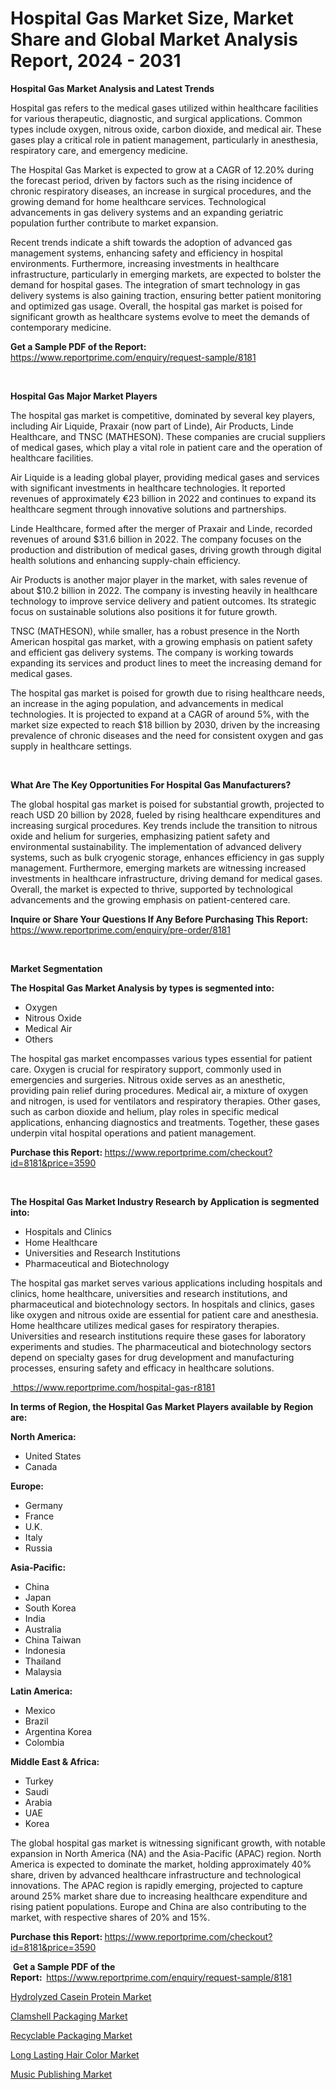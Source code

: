 <p><h1>Hospital Gas Market Size, Market Share and Global Market Analysis Report, 2024 - 2031</h1></p><p><strong>Hospital Gas Market Analysis and Latest Trends</strong></p>
<p><p>Hospital gas refers to the medical gases utilized within healthcare facilities for various therapeutic, diagnostic, and surgical applications. Common types include oxygen, nitrous oxide, carbon dioxide, and medical air. These gases play a critical role in patient management, particularly in anesthesia, respiratory care, and emergency medicine.</p><p>The Hospital Gas Market is expected to grow at a CAGR of 12.20% during the forecast period, driven by factors such as the rising incidence of chronic respiratory diseases, an increase in surgical procedures, and the growing demand for home healthcare services. Technological advancements in gas delivery systems and an expanding geriatric population further contribute to market expansion.</p><p>Recent trends indicate a shift towards the adoption of advanced gas management systems, enhancing safety and efficiency in hospital environments. Furthermore, increasing investments in healthcare infrastructure, particularly in emerging markets, are expected to bolster the demand for hospital gases. The integration of smart technology in gas delivery systems is also gaining traction, ensuring better patient monitoring and optimized gas usage. Overall, the hospital gas market is poised for significant growth as healthcare systems evolve to meet the demands of contemporary medicine.</p></p>
<p><strong>Get a Sample PDF of the Report:&nbsp;</strong> <a href="https://www.reportprime.com/enquiry/request-sample/8181">https://www.reportprime.com/enquiry/request-sample/8181</a></p>
<p>&nbsp;</p>
<p><strong>Hospital Gas Major Market Players</strong></p>
<p><p>The hospital gas market is competitive, dominated by several key players, including Air Liquide, Praxair (now part of Linde), Air Products, Linde Healthcare, and TNSC (MATHESON). These companies are crucial suppliers of medical gases, which play a vital role in patient care and the operation of healthcare facilities.</p><p>Air Liquide is a leading global player, providing medical gases and services with significant investments in healthcare technologies. It reported revenues of approximately €23 billion in 2022 and continues to expand its healthcare segment through innovative solutions and partnerships.</p><p>Linde Healthcare, formed after the merger of Praxair and Linde, recorded revenues of around $31.6 billion in 2022. The company focuses on the production and distribution of medical gases, driving growth through digital health solutions and enhancing supply-chain efficiency.</p><p>Air Products is another major player in the market, with sales revenue of about $10.2 billion in 2022. The company is investing heavily in healthcare technology to improve service delivery and patient outcomes. Its strategic focus on sustainable solutions also positions it for future growth.</p><p>TNSC (MATHESON), while smaller, has a robust presence in the North American hospital gas market, with a growing emphasis on patient safety and efficient gas delivery systems. The company is working towards expanding its services and product lines to meet the increasing demand for medical gases.</p><p>The hospital gas market is poised for growth due to rising healthcare needs, an increase in the aging population, and advancements in medical technologies. It is projected to expand at a CAGR of around 5%, with the market size expected to reach $18 billion by 2030, driven by the increasing prevalence of chronic diseases and the need for consistent oxygen and gas supply in healthcare settings.</p></p>
<p>&nbsp;</p>
<p><strong>What Are The Key Opportunities For Hospital Gas Manufacturers?</strong></p>
<p><p>The global hospital gas market is poised for substantial growth, projected to reach USD 20 billion by 2028, fueled by rising healthcare expenditures and increasing surgical procedures. Key trends include the transition to nitrous oxide and helium for surgeries, emphasizing patient safety and environmental sustainability. The implementation of advanced delivery systems, such as bulk cryogenic storage, enhances efficiency in gas supply management. Furthermore, emerging markets are witnessing increased investments in healthcare infrastructure, driving demand for medical gases. Overall, the market is expected to thrive, supported by technological advancements and the growing emphasis on patient-centered care.</p></p>
<p><strong>Inquire or Share Your Questions If Any Before Purchasing This Report:</strong> <a href="https://www.reportprime.com/enquiry/pre-order/8181">https://www.reportprime.com/enquiry/pre-order/8181</a></p>
<p>&nbsp;</p>
<p><strong>Market Segmentation</strong></p>
<p><strong>The Hospital Gas Market Analysis by types is segmented into:</strong></p>
<p><ul><li>Oxygen</li><li>Nitrous Oxide</li><li>Medical Air</li><li>Others</li></ul></p>
<p><p>The hospital gas market encompasses various types essential for patient care. Oxygen is crucial for respiratory support, commonly used in emergencies and surgeries. Nitrous oxide serves as an anesthetic, providing pain relief during procedures. Medical air, a mixture of oxygen and nitrogen, is used for ventilators and respiratory therapies. Other gases, such as carbon dioxide and helium, play roles in specific medical applications, enhancing diagnostics and treatments. Together, these gases underpin vital hospital operations and patient management.</p></p>
<p><strong>Purchase this Report:&nbsp;</strong><a href="https://www.reportprime.com/checkout?id=8181&price=3590">https://www.reportprime.com/checkout?id=8181&price=3590</a></p>
<p>&nbsp;</p>
<p><strong>The Hospital Gas Market Industry Research by Application is segmented into:</strong></p>
<p><ul><li>Hospitals and Clinics</li><li>Home Healthcare</li><li>Universities and Research Institutions</li><li>Pharmaceutical and Biotechnology</li></ul></p>
<p><p>The hospital gas market serves various applications including hospitals and clinics, home healthcare, universities and research institutions, and pharmaceutical and biotechnology sectors. In hospitals and clinics, gases like oxygen and nitrous oxide are essential for patient care and anesthesia. Home healthcare utilizes medical gases for respiratory therapies. Universities and research institutions require these gases for laboratory experiments and studies. The pharmaceutical and biotechnology sectors depend on specialty gases for drug development and manufacturing processes, ensuring safety and efficacy in healthcare solutions.</p></p>
<p><a href="https://www.reportprime.com/hospital-gas-r8181">&nbsp;https://www.reportprime.com/hospital-gas-r8181</a></p>
<p><strong>In terms of Region, the Hospital Gas Market Players available by Region are:</strong></p>
<p>
    <p> <strong> North America: </strong>
        <ul>
            <li>United States</li>
            <li>Canada</li>
        </ul>
        </p> 
    <p> <strong> Europe: </strong>
        <ul>
            <li>Germany</li>
            <li>France</li>
            <li>U.K.</li>
            <li>Italy</li>
            <li>Russia</li>
        </ul>
        </p> 
    <p> <strong> Asia-Pacific: </strong>
        <ul>
            <li>China</li>
            <li>Japan</li>
            <li>South Korea</li>
            <li>India</li>
            <li>Australia</li>
            <li>China Taiwan</li>
            <li>Indonesia</li>
            <li>Thailand</li>
            <li>Malaysia</li>
        </ul>
        </p> 
    <p> <strong> Latin America: </strong>
        <ul>
            <li>Mexico</li>
            <li>Brazil</li>
            <li>Argentina Korea</li>
            <li>Colombia</li>
        </ul>
        </p> 
    <p> <strong> Middle East & Africa: </strong>
        <ul>
            <li>Turkey</li>
            <li>Saudi</li>
            <li>Arabia</li>
            <li>UAE</li>
            <li>Korea</li>
        </ul>
    </p>
    </p>
<p><p>The global hospital gas market is witnessing significant growth, with notable expansion in North America (NA) and the Asia-Pacific (APAC) region. North America is expected to dominate the market, holding approximately 40% share, driven by advanced healthcare infrastructure and technological innovations. The APAC region is rapidly emerging, projected to capture around 25% market share due to increasing healthcare expenditure and rising patient populations. Europe and China are also contributing to the market, with respective shares of 20% and 15%.</p></p>
<p><strong>Purchase this Report: </strong><a href="https://www.reportprime.com/checkout?id=8181&price=3590">https://www.reportprime.com/checkout?id=8181&price=3590</a></p>
<p>&nbsp;<strong>Get a Sample PDF of the Report:&nbsp;&nbsp;</strong><a href="https://www.reportprime.com/enquiry/request-sample/8181">https://www.reportprime.com/enquiry/request-sample/8181</a></p>
<p><strong></strong></p>
<p><p><a href="https://issuu.com/reportprime-2/docs/hydrolyzed-casein-protein-market-si_5cee74d7cfc92e">Hydrolyzed Casein Protein Market</a></p><p><a href="https://medium.com/@joanstweart75/the-comprehensive-clamshell-packaging-market-research-report-is-essential-for-understanding-4a4c3887244c">Clamshell Packaging Market</a></p><p><a href="https://medium.com/@joanstweart75/this-recyclable-packaging-market-research-report-evaluates-the-key-market-trends-drivers-and-9f941732297b">Recyclable Packaging Market</a></p><p><a href="https://issuu.com/reportprime-2/docs/long-lasting-hair-color-market-size_0a800dab77e246">Long Lasting Hair Color Market</a></p><p><a href="https://www.linkedin.com/pulse/what-growth-opportunities-challenges-music-publishing-market-wefmf?trackingId=qR7oOIUZTOWBMBW0KYELWw%3D%3D">Music Publishing Market</a></p></p>